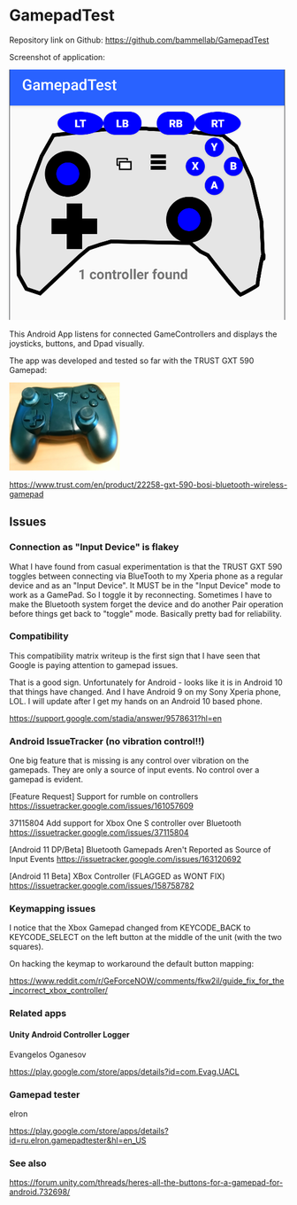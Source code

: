 # GamepadTest

Repository link on Github:  https://github.com/bammellab/GamepadTest

Screenshot of application:

![Screenshot](docs/img/AppScreenshot.PNG)

This Android App listens for connected GameControllers and displays the joysticks,
buttons, and Dpad visually.

The app was developed and tested so far with the TRUST GXT 590 Gamepad:

<img src="docs/img/Gamepad-TRUST-GXT-590.PNG" width = 200>

https://www.trust.com/en/product/22258-gxt-590-bosi-bluetooth-wireless-gamepad

## Issues

### Connection as "Input Device" is flakey

What I have found from casual experimentation is that the TRUST GXT 590 toggles between
connecting via BlueTooth to my Xperia phone as a regular device and as an "Input Device".
It MUST be in the "Input Device" mode to work as a GamePad.  So I toggle it by reconnecting.
Sometimes I have to make the Bluetooth system forget the device and do another Pair operation
before things get back to "toggle" mode.   Basically pretty bad for reliability.

### Compatibility

This compatibility matrix writeup is the first sign that I have seen
that Google is paying attention to gamepad issues.

That is a good sign.  Unfortunately for Android - looks like it is in Android 10
that things have changed.  And I have Android 9 on my Sony Xperia phone, LOL.   I will
update after I get my hands on an Android 10 based phone.

https://support.google.com/stadia/answer/9578631?hl=en

### Android IssueTracker (no vibration control!!)

One big feature that is missing is any control over vibration on the gamepads.
They are only a source of input events.  No control over a gamepad is evident.

[Feature Request] Support for rumble on controllers
https://issuetracker.google.com/issues/161057609

37115804 Add support for Xbox One S controller over Bluetooth
https://issuetracker.google.com/issues/37115804

[Android 11 DP/Beta] Bluetooth Gamepads Aren't Reported as Source of Input Events
https://issuetracker.google.com/issues/163120692

[Android 11 Beta] XBox Controller (FLAGGED as WONT FIX)
https://issuetracker.google.com/issues/158758782

### Keymapping issues

I notice that the Xbox Gamepad changed from KEYCODE_BACK to KEYCODE_SELECT on the
left button at the middle of the unit (with the two squares).

On hacking the keymap to workaround the default button mapping:

https://www.reddit.com/r/GeForceNOW/comments/fkw2il/guide_fix_for_the_incorrect_xbox_controller/

### Related apps

#### Unity Android Controller Logger

Evangelos Oganesov

https://play.google.com/store/apps/details?id=com.Evag.UACL

### Gamepad tester

elron

https://play.google.com/store/apps/details?id=ru.elron.gamepadtester&hl=en_US

### See also

https://forum.unity.com/threads/heres-all-the-buttons-for-a-gamepad-for-android.732698/
